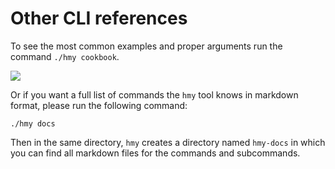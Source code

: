 # Other CLI references

To see the most common examples and proper arguments run the command `./hmy cookbook`.

![](https://blobscdn.gitbook.com/v0/b/gitbook-28427.appspot.com/o/assets%2F-LlEOlYqEG_GKuO5Rehq%2F-LssW4rGhdJ6Y7NKDSUH%2F-LssWIVShhya2DCiAxbR%2Fhmy-cookbook.gif?alt=media&token=d6d476ca-13e8-4f5e-bf4f-8d64160398b4)

Or if you want a full list of commands the `hmy` tool knows in markdown format, please run the following command:

```text
./hmy docs
```

Then in the same directory, `hmy` creates a directory named `hmy-docs` in which you can find all markdown files for the commands and subcommands.

